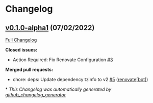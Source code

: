 # Changelog

## [v0.1.0-alpha1](https://github.com/osfanbuff63/ws-datapack/tree/v0.1.0-alpha1) (07/02/2022)

[Full Changelog](https://github.com/osfanbuff63/ws-datapack/compare/c21755f5bc8e5ee15ad21ef178bb6d796088653a...v0.1.0-alpha1)

**Closed issues:**

- Action Required: Fix Renovate Configuration [\#3](https://github.com/osfanbuff63/ws-datapack/issues/3)

**Merged pull requests:**

- chore: deps: Update dependency tzinfo to v2 [\#5](https://github.com/osfanbuff63/ws-datapack/pull/5) ([renovate[bot]](https://github.com/apps/renovate))



\* *This Changelog was automatically generated by [github_changelog_generator](https://github.com/github-changelog-generator/github-changelog-generator)*
